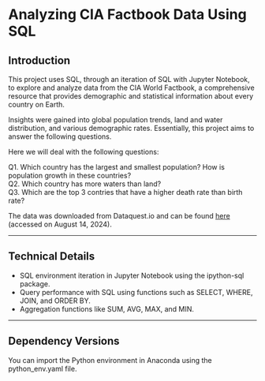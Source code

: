 # Analyzing CIA Factbook Data Using SQL

## Introduction

This project uses SQL, through an iteration of SQL with Jupyter Notebook, to explore 
and analyze data from the CIA World Factbook, a comprehensive resource that provides 
demographic and statistical information about every country on Earth.

Insights were gained into global population trends, land and water distribution, and 
various demographic rates. Essentially, this project aims to answer the following questions.

Here we will deal with the following questions: 

Q1. Which country has the largest and smallest population? How is population growth in these countries?  
Q2. Which country has more waters than land?  
Q3. Which are the top 3 contries that have a higher death rate than birth rate?

The data was downloaded from Dataquest.io and can be found 
[here](https://app.dataquest.io/m/257/guided-project%3A-analyzing-cia-factbook-data-using-sql/2/introduction)
 (accessed on August 14, 2024).

---
## Technical Details

- SQL environment iteration in Jupyter Notebook using the ipython-sql package.
- Query performance with SQL using functions such as SELECT, WHERE, JOIN, and ORDER BY.
- Aggregation functions like SUM, AVG, MAX, and MIN.

---
## Dependency Versions

You can import the Python environment in Anaconda using the python_env.yaml file.

